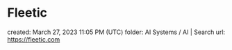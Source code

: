 # Fleetic

created: March 27, 2023 11:05 PM (UTC)
folder: AI Systems / AI | Search
url: https://fleetic.com